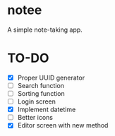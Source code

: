 # notee
A simple note-taking app.


# TO-DO
 - [x] Proper UUID generator
 - [ ] Search function
 - [ ] Sorting function
 - [ ] Login screen
 - [x] Implement datetime
 - [ ] Better icons
 - [x] Editor screen with new method
